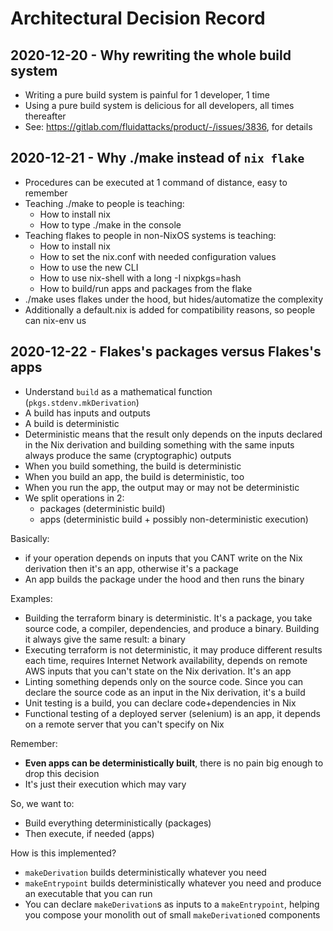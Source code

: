 # Architectural Decision Record

## 2020-12-20 - Why rewriting the whole build system

- Writing a pure build system is painful for 1 developer, 1 time
- Using a pure build system is delicious for all developers, all times thereafter
- See: https://gitlab.com/fluidattacks/product/-/issues/3836, for details

## 2020-12-21 - Why ./make instead of `nix flake`

- Procedures can be executed at 1 command of distance, easy to remember
- Teaching ./make to people is teaching:
  - How to install nix
  - How to type ./make in the console
- Teaching flakes to people in non-NixOS systems is teaching:
  - How to install nix
  - How to set the nix.conf with needed configuration values
  - How to use the new CLI
  - How to use nix-shell with a long -I nixpkgs=hash
  - How to build/run apps and packages from the flake
- ./make uses flakes under the hood, but hides/automatize the complexity
- Additionally a default.nix is added for compatibility reasons,
  so people can nix-env us

## 2020-12-22 - Flakes's packages versus Flakes's apps

- Understand `build` as a mathematical function (`pkgs.stdenv.mkDerivation`)
- A build has inputs and outputs
- A build is deterministic
- Deterministic means that the result only depends on the
  inputs declared in the Nix derivation
  and building something with the same inputs always produce
  the same (cryptographic) outputs
- When you build something, the build is deterministic
- When you build an app, the build is deterministic, too
- When you run the app, the output may or may not be deterministic
- We split operations in 2:
  - packages (deterministic build)
  - apps (deterministic build + possibly non-deterministic execution)

Basically:
- if your operation depends on inputs that you CANT write on the Nix derivation then it's an app, otherwise it's a package
- An app builds the package under the hood and then runs the binary

Examples:
- Building the terraform binary is deterministic. It's a package, you take
  source code, a compiler, dependencies, and produce a binary. Building it
  always give the same result: a binary
- Executing terraform is not deterministic, it may produce different results each time, requires Internet Network availability,
  depends on remote AWS inputs that you can't state on the Nix derivation. It's an app
- Linting something depends only on the source code.
  Since you can declare the source code as an input in the Nix derivation,
  it's a build
- Unit testing is a build, you can declare code+dependencies in Nix
- Functional testing of a deployed server (selenium) is an app,
  it depends on a remote server that you can't specify on Nix

Remember:
- **Even apps can be deterministically built**,
  there is no pain big enough to drop this decision
- It's just their execution which may vary

So, we want to:
- Build everything deterministically (packages)
- Then execute, if needed (apps)

How is this implemented?
- `makeDerivation` builds deterministically whatever you need
- `makeEntrypoint` builds deterministically whatever you need and
  produce an executable that you can run
- You can declare `makeDerivation`s as inputs to a `makeEntrypoint`,
  helping you compose your monolith out of small `makeDerivation`ed components
